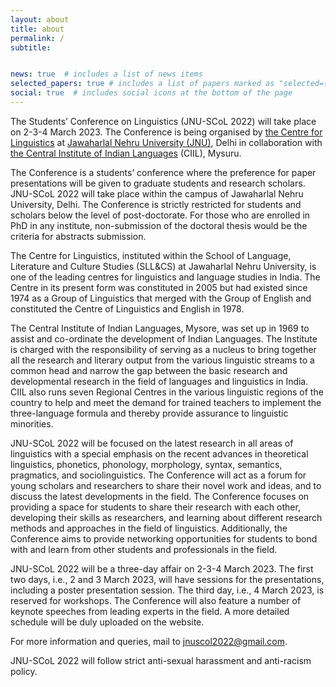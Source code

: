 ```yaml
---
layout: about
title: about
permalink: /
subtitle: 


news: true  # includes a list of news items
selected_papers: true # includes a list of papers marked as "selected={true}"
social: true  # includes social icons at the bottom of the page
---
```


The Students’ Conference on Linguistics (JNU-SCoL 2022) will take place on 2-3-4 March 2023. The Conference is being organised by [the Centre for Linguistics](https://www.jnu.ac.in/sllcs/cl) at [Jawaharlal Nehru University (JNU)](https://www.jnu.ac.in/main/), Delhi in collaboration with [the Central Institute of Indian Languages](https://ciil.org/) (CIIL), Mysuru.

The Conference is a students’ conference where the preference for paper presentations will be given to graduate students and research scholars. JNU-SCoL 2022 will take place within the campus of Jawaharlal Nehru University, Delhi. The Conference is strictly restricted for students and scholars below the level of post-doctorate. For those who are enrolled in PhD in any institute, non-submission of the doctoral thesis would be the criteria for abstracts submission.

The Centre for Linguistics, instituted within the School of Language, Literature and Culture Studies (SLL&CS) at Jawaharlal Nehru University, is one of the leading centres for linguistics and language studies in India. The Centre in its present form was constituted in 2005 but had existed since 1974 as a Group of Linguistics that merged with the Group of English and constituted the Centre of Linguistics and English in 1978.

The Central Institute of Indian Languages, Mysore, was set up in 1969 to assist and co-ordinate the development of Indian Languages. The Institute is charged with the responsibility of serving as a nucleus to bring together all the research and literary output from the various linguistic streams to a common head and narrow the gap between the basic research and developmental research in the field of languages and linguistics in India. CIIL also runs seven Regional Centres in the various linguistic regions of the country to help and meet the demand for trained teachers to implement the three-language formula and thereby provide assurance to linguistic minorities.

JNU-SCoL 2022 will be focused on the latest research in all areas of linguistics with a special emphasis on the recent advances in theoretical linguistics, phonetics, phonology, morphology, syntax, semantics, pragmatics, and sociolinguistics. The Conference will act as a forum for young scholars and researchers to share their novel work and ideas, and to discuss the latest developments in the field. The Conference focuses on providing a space for students to share their research with each other, developing their skills as researchers, and learning about different research methods and approaches in the field of linguistics. Additionally, the Conference aims to provide networking opportunities for students to bond with and learn from other students and professionals in the field.

JNU-SCoL 2022 will be a three-day affair on 2-3-4 March 2023. The first two days, i.e., 2 and 3 March 2023, will have sessions for the presentations, including a poster presentation session. The third day, i.e., 4 March 2023, is reserved for workshops. The Conference will also feature a number of keynote speeches from leading experts in the field. A more detailed schedule will be duly uploaded on the website.

For more information and queries, mail to jnuscol2022@gmail.com.

JNU-SCoL 2022 will follow strict anti-sexual harassment and anti-racism policy.
